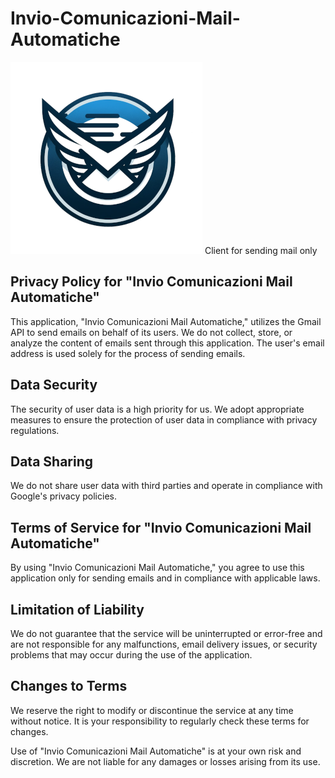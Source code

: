 # Invio-Comunicazioni-Mail-Automatiche
![Automatic Mail Sending](img/InvioMailAutomatico_307x307.png)
Client for sending mail only

## Privacy Policy for "Invio Comunicazioni Mail Automatiche"
This application, "Invio Comunicazioni Mail Automatiche," utilizes the Gmail API to send emails on behalf of its users. We do not collect, store, or analyze the content of emails sent through this application. The user's email address is used solely for the process of sending emails.

## Data Security
The security of user data is a high priority for us. We adopt appropriate measures to ensure the protection of user data in compliance with privacy regulations.

## Data Sharing
We do not share user data with third parties and operate in compliance with Google's privacy policies.

## Terms of Service for "Invio Comunicazioni Mail Automatiche"
By using "Invio Comunicazioni Mail Automatiche," you agree to use this application only for sending emails and in compliance with applicable laws.

## Limitation of Liability
We do not guarantee that the service will be uninterrupted or error-free and are not responsible for any malfunctions, email delivery issues, or security problems that may occur during the use of the application.

## Changes to Terms
We reserve the right to modify or discontinue the service at any time without notice. It is your responsibility to regularly check these terms for changes.

Use of "Invio Comunicazioni Mail Automatiche" is at your own risk and discretion. We are not liable for any damages or losses arising from its use.


